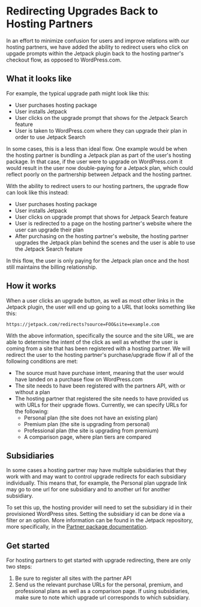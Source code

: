 # Redirecting Upgrades Back to Hosting Partners

In an effort to minimize confusion for users and improve relations with our hosting partners, we have added the ability to redirect users who click on upgade prompts within the Jetpack plugin back to the hosting partner's checkout flow, as opposed to WordPress.com.

## What it looks like

For example, the typical upgrade path might look like this:

- User purchases hosting package
- User installs Jetpack
- User clicks on the upgrade prompt that shows for the Jetpack Search feature
- User is taken to WordPress.com where they can upgrade their plan in order to use Jetpack Search

In some cases, this is a less than ideal flow. One example would be when the hosting partner is bundling a Jetpack plan as part of the user's hosting package. In that case, if the user were to upgrade on WordPress.com it would result in the user now double-paying for a Jetpack plan, which could reflect poorly on the partnership between Jetpack and the hosting partner.

With the ability to redirect users to our hosting partners, the upgrade flow can look like this instead:

- User purchases hosting package
- User installs Jetpack
- User clicks on upgrade prompt that shows for Jetpack Search feature
- User is redirected to a page on the hosting partner's website where the user can upgrade their plan
- After purchasing on the hosting partner's website, the hosting partner upgrades the Jetpack plan behind the scenes and the user is able to use the Jetpack Search feature

In this flow, the user is only paying for the Jetpack plan once and the host still maintains the billing relationship.

## How it works

When a user clicks an upgrade button, as well as most other links in the Jetpack plugin, the user will end up going to a URL that looks something like this:

`https://jetpack.com/redirects?source=FOO&site=example.com`

With the above information, specifically the source and the site URL, we are able to determine the intent of the click as well as whether the user is coming from a site that has been registered with a hosting partner. We will redirect the user to the hosting partner's purchase/upgrade flow if all of the following conditions are met:

- The source must have purchase intent, meaning that the user would have landed on a purchase flow on WordPress.com
- The site needs to have been registered with the partners API, with or without a plan
- The hosting partner that registered the site needs to have provided us with URLs for their upgrade flows. Currently, we can specify URLs for the following:
  - Personal plan (the site does not have an existing plan)
  - Premium plan (the site is upgrading from personal)
  - Professional plan (the site is upgrading from premium)
  - A comparison page, where plan tiers are compared

## Subsidiaries

In some cases a hosting partner may have multiple subsidiaries that they work with and may want to control upgrade redirects for each subsidiary individually. This means that, for example, the Personal plan upgrade link may go to one url for one subsidiary and to another url for another subsidiary. 

To set this up, the hosting provider will need to set the subsidiary id in their provisioned WordPress sites. Setting the subsidiary id can be done via a filter or an option. More information can be found in the Jetpack repository, more specifically, in the [Partner package documentation](https://github.com/Automattic/jetpack/tree/master/packages/partner).

## Get started

For hosting partners to get started with upgrade redirecting, there are only two steps:

1) Be sure to register all sites with the partner API
2) Send us the relevant purchase URLs for the personal, premium, and professional plans as well as a comparison page. If using subsidiaries, make sure to note which upgrade url corresponds to which subsidiary.
